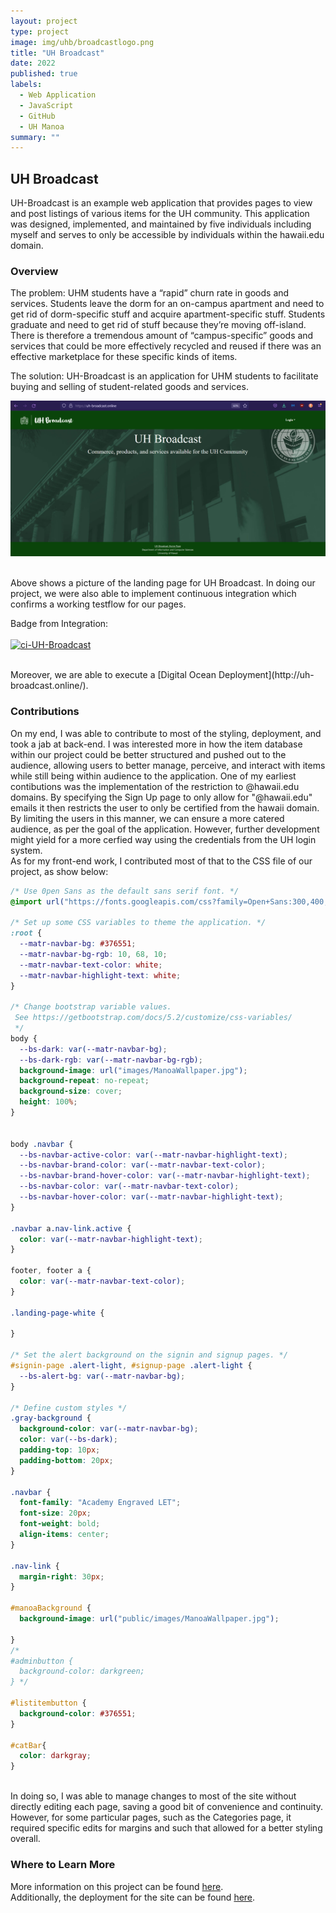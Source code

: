 ```yaml
---
layout: project
type: project
image: img/uhb/broadcastlogo.png
title: "UH Broadcast"
date: 2022
published: true
labels:
  - Web Application
  - JavaScript
  - GitHub
  - UH Manoa
summary: ""
---
```


## UH Broadcast
UH-Broadcast is an example web application that provides pages to view and post listings of various items for the UH community.
This application was designed, implemented, and maintained by five individuals including myself and serves to only be accessible by individuals within the hawaii.edu domain. 


### Overview
The problem: UHM students have a “rapid” churn rate in goods and services. Students leave the dorm for an on-campus apartment and need to get rid of dorm-specific stuff and acquire apartment-specific stuff. Students graduate and need to get rid of stuff because they’re moving off-island. There is therefore a tremendous amount of “campus-specific” goods and services that could be more effectively recycled and reused if there was an effective marketplace for these specific kinds of items.

The solution: UH-Broadcast is an application for UHM students to facilitate buying and selling of student-related goods and services.
<br>
<center>
  <img src="img/uhb/landing.png">
</center>
<br>

Above shows a picture of the landing page for UH Broadcast. In doing our project, we were also able to implement continuous integration which confirms a working testflow for our pages.

Badge from Integration:
<br>
<br>
[![ci-UH-Broadcast](https://github.com/UH-Broadcast/BroadcastHosting/actions/workflows/ci.yml/badge.svg)](https://github.com/UH-Broadcast/BroadcastHosting/actions/workflows/ci.yml)

<br>
Moreover, we are able to execute a [Digital Ocean Deployment](http://uh-broadcast.online/).

### Contributions

On my end, I was able to contribute to most of the styling, deployment, and took a jab at back-end. I was interested more in how the item database within our project could be better structured and pushed out to the audience, allowing users to better manage, perceive, and interact with items while still being within audience to the application. One of my earliest contibutions was the implementation of the restriction to @hawaii.edu domains. By specifying the Sign Up page to only allow for "@hawaii.edu" emails it then restricts the user to only be certified from the hawaii domain. By limiting the users in this manner, we can ensure a more catered audience, as per the goal of the application. However, further development might yield for a more cerfied way using the credentials from the UH login system.
<br>
As for my front-end work, I contributed most of that to the CSS file of our project, as show below:
<br>
```css
/* Use 0pen Sans as the default sans serif font. */
@import url("https://fonts.googleapis.com/css?family=Open+Sans:300,400,500,700|Source+Code+Pro:300,400,500,700");

/* Set up some CSS variables to theme the application. */
:root {
  --matr-navbar-bg: #376551;
  --matr-navbar-bg-rgb: 10, 68, 10;
  --matr-navbar-text-color: white;
  --matr-navbar-highlight-text: white;
}

/* Change bootstrap variable values.
 See https://getbootstrap.com/docs/5.2/customize/css-variables/
 */
body {
  --bs-dark: var(--matr-navbar-bg);
  --bs-dark-rgb: var(--matr-navbar-bg-rgb);
  background-image: url("images/ManoaWallpaper.jpg");
  background-repeat: no-repeat;
  background-size: cover;
  height: 100%;
}


body .navbar {
  --bs-navbar-active-color: var(--matr-navbar-highlight-text);
  --bs-navbar-brand-color: var(--matr-navbar-text-color);
  --bs-navbar-brand-hover-color: var(--matr-navbar-highlight-text);
  --bs-navbar-color: var(--matr-navbar-text-color);
  --bs-navbar-hover-color: var(--matr-navbar-highlight-text);
}

.navbar a.nav-link.active {
  color: var(--matr-navbar-highlight-text);
}

footer, footer a {
  color: var(--matr-navbar-text-color);
}

.landing-page-white {

}

/* Set the alert background on the signin and signup pages. */
#signin-page .alert-light, #signup-page .alert-light {
  --bs-alert-bg: var(--matr-navbar-bg);
}

/* Define custom styles */
.gray-background {
  background-color: var(--matr-navbar-bg);
  color: var(--bs-dark);
  padding-top: 10px;
  padding-bottom: 20px;
}

.navbar {
  font-family: "Academy Engraved LET";
  font-size: 20px;
  font-weight: bold;
  align-items: center;
}

.nav-link {
  margin-right: 30px;
}

#manoaBackground {
  background-image: url("public/images/ManoaWallpaper.jpg");

}
/*
#adminbutton {
  background-color: darkgreen;
} */

#listitembutton {
  background-color: #376551;
}

#catBar{
  color: darkgray;
}
```
<br>
In doing so, I was able to manage changes to most of the site without directly editing each page, saving a good bit of convenience and continuity. However, for some particular pages, such as the Categories page, it required specific edits for margins and such that allowed for a better styling overall.


### Where to Learn More

More information on this project can be found [here](https://uh-broadcast.github.io/). <br>
Additionally, the deployment for the site can be found [here](https://uh-broadcast.online).


